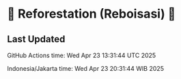 
# 🌳 Reforestation (Reboisasi) 🌲

## Last Updated

GitHub Actions time: Wed Apr 23 13:31:44 UTC 2025

Indonesia/Jakarta time: Wed Apr 23 20:31:44 WIB 2025
